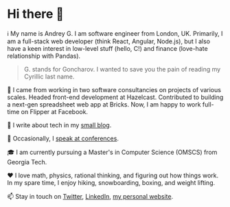 # Hi there 👋

:information_source: My name is Andrey G. I am software engineer from London, UK. Primarily, I am a full-stack web developer (think React, Angular, Node.js), but I also have a keen interest in low-level stuff (hello, C!) and finance (love-hate relationship with Pandas).

> G. stands for Goncharov. I wanted to save you the pain of reading my Cyrillic last name.

:briefcase: I came from working in two software consultancies on projects of various scales. Headed front-end development at Hazelcast. Contributed to building a next-gen spreadsheet web app at Bricks. Now, I am happy to work full-time on Flipper at Facebook.

:memo: I write about tech in my [small blog](https://blog.goncharov.page/). 

:microphone: Occasionally, I [speak at conferences](https://github.com/aigoncharov/talks).

:mortar_board: I am currently pursuing a Master's in Computer Science (OMSCS) from Georgia Tech.

:heart: I love math, physics, rational thinking, and figuring out how things work. In my spare time, I enjoy hiking, snowboarding, boxing, and weight lifting.

:mailbox: Stay in touch on [Twitter](https://twitter.com/ai_goncharov), [LinkedIn](https://www.linkedin.com/in/aigoncharov/), [my personal website](https://goncharov.page/).
